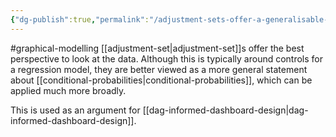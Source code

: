 ```yaml
---
{"dg-publish":true,"permalink":"/adjustment-sets-offer-a-generalisable-ideal-perspective-on-data/"}
---
```


#graphical-modelling 
[[adjustment-set\|adjustment-set]]s offer the best perspective to look at the data. Although this is typically around controls for a regression model, they are better viewed as a more general statement about [[conditional-probabilities\|conditional-probabilities]], which can be applied much more broadly.

This is used as an argument for [[dag-informed-dashboard-design\|dag-informed-dashboard-design]].